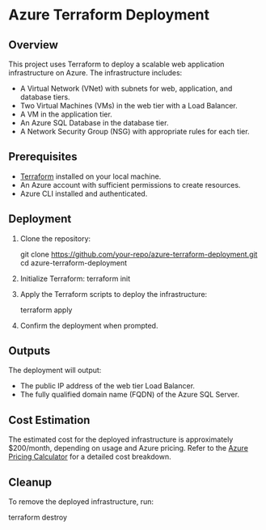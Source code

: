 # Azure Terraform Deployment

## Overview

This project uses Terraform to deploy a scalable web application infrastructure on Azure. The infrastructure includes:
- A Virtual Network (VNet) with subnets for web, application, and database tiers.
- Two Virtual Machines (VMs) in the web tier with a Load Balancer.
- A VM in the application tier.
- An Azure SQL Database in the database tier.
- A Network Security Group (NSG) with appropriate rules for each tier.

## Prerequisites

- [Terraform](https://www.terraform.io/downloads.html) installed on your local machine.
- An Azure account with sufficient permissions to create resources.
- Azure CLI installed and authenticated.

## Deployment

1. Clone the repository:
    
    git clone https://github.com/your-repo/azure-terraform-deployment.git
    cd azure-terraform-deployment


2. Initialize Terraform:
        terraform init
   
3. Apply the Terraform scripts to deploy the infrastructure:
    
    terraform apply
    

4. Confirm the deployment when prompted.

## Outputs

The deployment will output:
- The public IP address of the web tier Load Balancer.
- The fully qualified domain name (FQDN) of the Azure SQL Server.

## Cost Estimation

The estimated cost for the deployed infrastructure is approximately $200/month, depending on usage and Azure pricing. Refer to the [Azure Pricing Calculator](https://azure.microsoft.com/en-us/pricing/calculator/) for a detailed cost breakdown.

## Cleanup

To remove the deployed infrastructure, run:

terraform destroy
